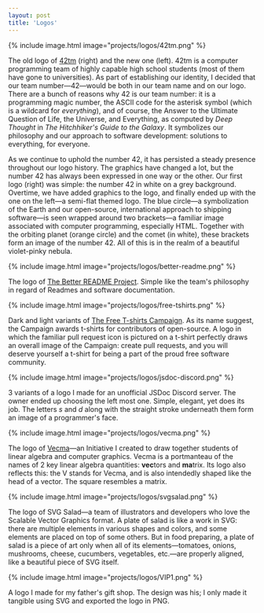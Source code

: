 ```yaml
---
layout: post
title: 'Logos'
---
```


{% include image.html image="projects/logos/42tm.png" %}

The old logo of [42tm](https://github.com) (right) and the new one (left). 42tm
is a computer programming team of highly capable high school students (most of
them have gone to universities). As part of establishing our identity, I decided
that our team number&mdash;42&mdash;would be both in our team name and on our
logo. There are a bunch of reasons why 42 is our team number: it is a
programming magic number, the ASCII code for the asterisk symbol (which is a
wildcard for _everything_), and of course, the Answer to the Ultimate Question
of Life, the Universe, and Everything, as computed by _Deep Thought_ in
_The Hitchhiker's Guide to the Galaxy_. It symbolizes our philosophy and our
approach to software development: solutions to everything, for everyone.

As we continue to uphold the number 42, it has persisted a steady presence
throughout our logo history. The graphics have changed a lot, but the number 42
has always been expressed in one way or the other. Our first logo (right) was
simple: the number 42 in white on a grey background. Overtime, we have added
graphics to the logo, and finally ended up with the one on the left&mdash;a
semi-flat themed logo. The blue circle&mdash;a symbolization of the Earth and
our open-source, international approach to shipping software&mdash;is seen
wrapped around two brackets&mdash;a familiar image associated with computer
programming, especially HTML. Together with the orbiting planet (orange circle)
and the comet (in white), these brackets form an image of the number 42. All of
this is in the realm of a beautiful violet-pinky nebula.

{% include image.html image="projects/logos/better-readme.png" %}

The logo of [The Better README Project](https://betterread.me). Simple like the
team's philosophy in regard of Readmes and software documentation.

{% include image.html image="projects/logos/free-tshirts.png" %}

Dark and light variants of [The Free T-shirts
Campaign](https://you-create.github.io/free-tshirts). As its name suggest, the
Campaign awards t-shirts for contributors of open-source. A logo in which the
familiar pull request icon is pictured on a t-shirt perfectly draws an overall
image of the Campaign: create pull requests, and you will deserve yourself a
t-shirt for being a part of the proud free software community.

{% include image.html image="projects/logos/jsdoc-discord.png" %}

3 variants of a logo I made for an unofficial JSDoc Discord server. The owner
ended up choosing the left most one. Simple, elegant, yet does its job. The
letters _s_ and _d_ along with the straight stroke underneath them form an image
of a programmer's face.

{% include image.html image="projects/logos/vecma.png" %}

The logo of [Vecma](https://vecma-org.github.io)&mdash;an Initiative I created
to draw together students of linear algebra and computer graphics. Vecma is a
portmanteau of the names of 2 key linear algebra quantities: <b>vec</b>tors and
<b>ma</b>trix. Its logo also reflects this: the V stands for Vecma, and is also
intendedly shaped like the head of a vector. The square resembles a matrix.

{% include image.html image="projects/logos/svgsalad.png" %}

The logo of SVG Salad&mdash;a team of illustrators and developers who love the
Scalable Vector Graphics format. A plate of salad is like a work in SVG: there
are multiple elements in various shapes and colors, and some elements are placed
on top of some others. But in food preparing, a plate of salad is a piece of art
only when all of its elements&mdash;tomatoes, onions, mushrooms, cheese,
cucumbers, vegetables, etc.&mdash;are properly aligned, like a beautiful piece
of SVG itself.

{% include image.html image="projects/logos/VIP1.png" %}

A logo I made for my father's gift shop. The design was his; I only made it
tangible using SVG and exported the logo in PNG.
